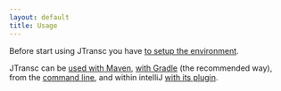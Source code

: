 ```yaml
---
layout: default
title: Usage
---
```


Before start using JTransc you have [to setup the environment](/usage/setup).

JTransc can be [used with Maven](/usage/maven), [with Gradle](/usage/gradle) (the recommended way), from the [command line](/usage/commandline), and within intelliJ [with its plugin](/usage/intellij).
